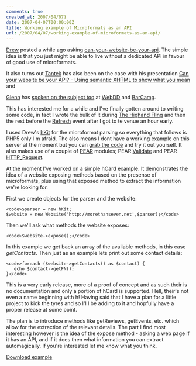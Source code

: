 ```yaml
---
comments: true
created_at: 2007/04/07}
date: 2007-04-07T00:00:00Z
title: Working example of Microformats as an API
url: /2007/04/07/working-example-of-microformats-as-an-api/
---
```


[Drew](http://allinthehead.com/) posted a while ago asking [can-your-website-be-your-api](http://allinthehead.com/retro/301/can-your-website-be-your-api). The simple idea is that you just might be able to live without a dedicated API in favour of good use of microformats.

It also turns out [Tantek](http://tantek.com/) has also been on the case with his presentation [Can your website be your API? - Using semantic XHTML to show what you mean](http://tantek.com/presentations/20040928sdforumws/semantic-xhtml.html) and

[Glenn](http://www.glennjones.net) has [spoken on the subject too](http://www.webdd.org.uk/ViewSession.aspx?SessionID=60) at [WebDD](http://www.webdd.org.uk) and [BarCamp](http://barcamp.org/BarCampLondon2).

This has interested me for a while and I've finally gotten around to writing some code, in fact I wrote the bulk of it during [The Highand Fling](http://thehighlandfling.com/2007/) and then the rest before the [Refresh](http://refreshedinburgh.com/) event after I got to te venue an hour early.

I used Drew's [hKit](http://allinthehead.com/hkit) for the microformat parsing so everything that follows is PHP5 only I'm afraid. The also means I dont have a working example on this server at the moment but you can [grab the code](http://morethanseven.net/_assets/downloads/microformatsapi/microformatsapi.zip) and try it out yourself. It also makes use of a couple of [PEAR](http://pear.php.net) modules; PEAR [Validate](http://pear.php.net/package/Validate) and PEAR [HTTP\_Request](http://pear.php.net/package/HTTP_Request).

At the moment I've worked on a simple hCard example. It demonstrates the idea of a website exposing methods based on the presense of microformats, plus using that exposed method to extract the information we're looking for.

First we create objects for the parser and the website:

    <code>$parser = new hKit;
    $website = new Website('http://morethanseven.net',$parser);</code>

Then we'll ask what methods the website exposes:

    <code>$website->expose();</code>

In this example we get back an array of the available methods, in this case *getContacts*. Then just as an example lets print out some contact details:

    <code>foreach ($website->getContacts() as $contact) {
       echo $contact->getFN();
    }</code>

This is a very early release, more of a proof of concept and as such their is no documentation and only a portion of hCard is supported. Hell, their's not even a name beginning with h! Having said that I have a plan for a little project to kick the tyres and so I'l l be adding to it and hopfully have a proper release at some point.

The plan is to introduce methods like getReviews, getEvents, etc. which allow for the extraction of the relevant details. The part I find most interesting however is the idea of the expose method - asking a web page if it has an API, and if it does then what information you can extract automagically. If you're interested let me know what you think.

[Download example](http://morethanseven.net/_assets/downloads/microformatsapi/microformatsapi.zip)
